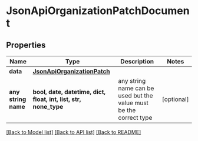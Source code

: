 # JsonApiOrganizationPatchDocument


## Properties
Name | Type | Description | Notes
------------ | ------------- | ------------- | -------------
**data** | [**JsonApiOrganizationPatch**](JsonApiOrganizationPatch.md) |  | 
**any string name** | **bool, date, datetime, dict, float, int, list, str, none_type** | any string name can be used but the value must be the correct type | [optional]

[[Back to Model list]](../README.md#documentation-for-models) [[Back to API list]](../README.md#documentation-for-api-endpoints) [[Back to README]](../README.md)


